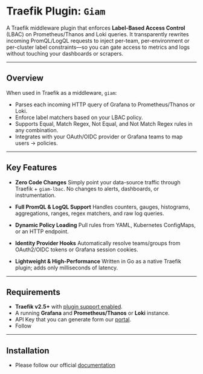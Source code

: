 # Traefik Plugin: `Giam`

A Traefik middleware plugin that enforces **Label-Based Access Control** (LBAC) on Prometheus/Thanos and Loki queries.  It transparently rewrites incoming PromQL/LogQL requests to inject per-team, per-environment or per-cluster label constraints—so you can gate access to metrics and logs without touching your dashboards or scrapers.

---

## Overview

When used in Traefik as a middleware, `giam`:

- Parses each incoming HTTP query of Grafana to Prometheus/Thanos or Loki.
- Enforce label matchers based on your LBAC policy.
- Supports Equal, Match Regex, Not Equal, and Not Match Regex rules in any combination.
- Integrates with your OAuth/OIDC provider or Grafana teams to map users → policies.

---

## Key Features

- **Zero Code Changes**
  Simply point your data-source traffic through Traefik + `giam-lbac`. No changes to alerts, dashboards, or instrumentation.

- **Full PromQL & LogQL Support**
  Handles counters, gauges, histograms, aggregations, ranges, regex matchers, and raw log queries.

- **Dynamic Policy Loading**
  Pull rules from YAML, Kubernetes ConfigMaps, or an HTTP endpoint.

- **Identity Provider Hooks**
  Automatically resolve teams/groups from OAuth2/OIDC tokens or Grafana session cookies.

- **Lightweight & High-Performance**
  Written in Go as a native Traefik plugin; adds only milliseconds of latency.

---

## Requirements

- **Traefik v2.5+** with [plugin support enabled](https://doc.traefik.io/traefik/v2.5/plugins/overview/).
- A running **Grafana** and **Prometheus/Thanos** or **Loki** instance.
- API Key that you can generate form our [portal](https://portal.usegiam.com). 
- Follow 
---

## Installation

- Please follow our official [documentation](https://amusing-lighter-a68.notion.site/Quick-Start-1cdb1b6682e380c9a618ea6db0342325)
